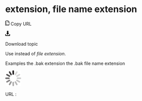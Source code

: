 # extension, file name extension

![Copy URL](media/fail/Copy.png)
Copy URL

![Download](media/fail/Download.png)

Download topic

Use instead of *file extension*. 

Examples
the .bak extension
the .bak file name extension

![In progress](media/fail/activity-large.gif)

URL :
